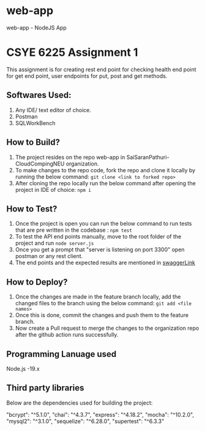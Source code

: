 # web-app

web-app - NodeJS App

# CSYE 6225 Assignment 1

This assignment is for creating rest end point for checking health end point for get end point, user endpoints for put, post and get methods.

## Softwares Used:

1. Any IDE/ text editor of choice.
2. Postman
3. SQLWorkBench

## How to Build?

1. The project resides on the repo web-app in SaiSaranPathuri-CloudCompingNEU organization.
2. To make changes to the repo code, fork the repo and clone it locally by running the below command: `git clone <link to forked repo>`
3. After cloning the repo locally run the below command after opening the project in IDE of choice:
   `npm i`

## How to Test?

1. Once the project is open you can run the below command to run tests that are pre written in the codebase :
   `npm test`
2. To test the API end points manually, move to the root folder of the project and run `node server.js`
3. Once you get a prompt that "server is listening on port 3300" open postman or any rest client.
4. The end points and the expected results are mentioned in [swaggerLink](https://app.swaggerhub.com/apis-docs/csye6225-webapp/cloud-native-webapp/spring2023-a1#/)

## How to Deploy?

1. Once the changes are made in the feature branch locally, add the changed files to the branch using the below command: `git add <file names>`
2. Once this is done, commit the changes and push them to the feature branch.
3. Now create a Pull request to merge the changes to the organization repo after the github action runs successfully.

## Programming Lanuage used

Node.js -19.x

## Third party libraries

Below are the dependencies used for building the project:

"bcrypt": "^5.1.0",
"chai": "^4.3.7",
"express": "^4.18.2",
"mocha": "^10.2.0",
"mysql2": "^3.1.0",
"sequelize": "^6.28.0",
"supertest": "^6.3.3"
